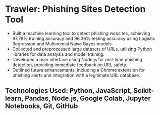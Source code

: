# Trawler: Phishing Sites Detection Tool


- Built a machine learning tool to detect phishing websites, achieving 97.78% training accuracy and 96.36% testing accuracy using Logistic Regression and Multinomial Naive Bayes models.
- Collected and preprocessed large datasets of URLs, utilizing Python libraries for data analysis and model training.
- Developed a user interface using Node.js for real-time phishing detection, providing immediate feedback on URL safety.
- Outlined future enhancements, including a Chrome extension for phishing alerts and integration with a legitimate URL database.
## Technologies Used: Python, JavaScript, Scikit-learn, Pandas, Node.js, Google Colab, Jupyter Notebooks, Git, GitHub
